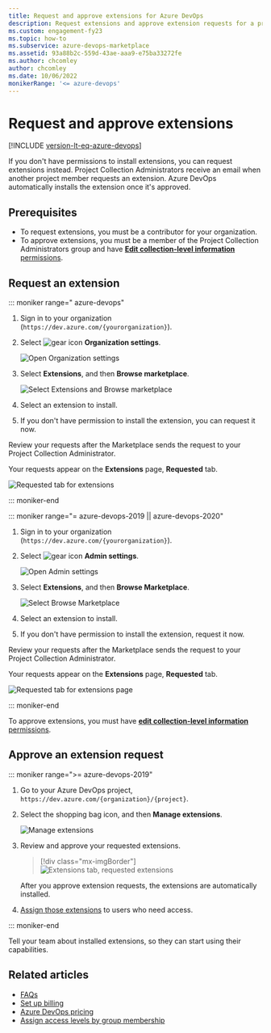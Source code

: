 ```yaml
---
title: Request and approve extensions for Azure DevOps
description: Request extensions and approve extension requests for a project or project collection in Azure DevOps
ms.custom: engagement-fy23
ms.topic: how-to 
ms.subservice: azure-devops-marketplace
ms.assetid: 93a88b2c-559d-43ae-aaa9-e75ba33272fe
ms.author: chcomley
author: chcomley
ms.date: 10/06/2022
monikerRange: '<= azure-devops'
---
```


# Request and approve extensions

[!INCLUDE [version-lt-eq-azure-devops](../includes/version-lt-eq-azure-devops.md)]

If you don't have permissions to install extensions, you can request extensions instead. 
Project Collection Administrators receive an email when another project member requests an extension. Azure DevOps automatically installs the extension once it's approved.

## Prerequisites

- To request extensions, you must be a contributor for your organization.
- To approve extensions, you must be a member of the Project Collection Administrators group and have [**Edit collection-level information** permissions](../organizations/security/permissions.md#collection).

## Request an extension

::: moniker range=" azure-devops"

1. Sign in to your organization (```https://dev.azure.com/{yourorganization}```).

2. Select ![gear icon](../media/icons/gear-icon.png) **Organization settings**.

    ![Open Organization settings](../media/settings/open-admin-settings-vert.png)

3. Select **Extensions**, and then **Browse marketplace**.

   ![Select Extensions and Browse marketplace](media/select-extensions-browse-marketplace.png)  

4. Select an extension to install.
5. If you don't have permission to install the extension, you can request it now.

Review your requests after the Marketplace sends the request to your Project Collection Administrator.

Your requests appear on the **Extensions** page, **Requested** tab.

![Requested tab for extensions](media/requested-extensions.png)

::: moniker-end

::: moniker range="= azure-devops-2019 || azure-devops-2020"

1. Sign in to your organization (```https://dev.azure.com/{yourorganization}```).

2. Select ![gear icon](../media/icons/gear-icon.png) **Admin settings**.

    ![Open Admin settings](../media/settings/open-admin-settings-server.png)

3. Select **Extensions**, and then **Browse Marketplace**.

    ![Select Browse Marketplace](media/browse-marketplace-2019.png)

4. Select an extension to install.
5. If you don't have permission to install the extension, request it now.

Review your requests after the Marketplace sends the request to your Project Collection Administrator.

Your requests appear on the **Extensions** page, **Requested** tab.

![Requested tab for extensions page](media/requested-extensions-2019.png)

::: moniker-end



To approve extensions, you must have [**edit collection-level information** permissions](../organizations/security/permissions.md#collection).

## Approve an extension request

::: moniker range=">= azure-devops-2019"

1. Go to your Azure DevOps project, ```https://dev.azure.com/{organization}/{project}```.

1. Select the shopping bag icon, and then **Manage extensions**.

   ![Manage extensions](../organizations/billing/media/shared/marketplace-shopping-bag-manage-extensions.png)

2. Review and approve your requested extensions.

   > [!div class="mx-imgBorder"] 
   > ![Extensions tab, requested extensions](media/get-tfs-extensions/connected/approve-request-tfs.png)

   After you approve extension requests, the extensions are automatically installed.

3. [Assign those extensions](./install-extension.md) to users who need access.

::: moniker-end



Tell your team about installed extensions, so they can start using their capabilities.

## Related articles

- [FAQs](faq-extensions.yml)
- [Set up billing](../organizations/billing/set-up-billing-for-your-organization-vs.md)
- [Azure DevOps pricing](https://azure.microsoft.com/pricing/details/devops/azure-devops-services/)
- [Assign access levels by group membership](../organizations/accounts/assign-access-levels-by-group-membership.md)
